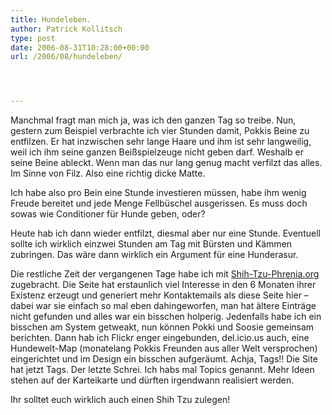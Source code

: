 ```yaml
---
title: Hundeleben.
author: Patrick Kollitsch
type: post
date: 2006-08-31T10:28:00+00:00
url: /2006/08/hundeleben/




---
```

Manchmal fragt man mich ja, was ich den ganzen Tag so treibe. Nun, gestern zum Beispiel verbrachte ich vier Stunden damit, Pokkis Beine zu entfilzen. Er hat inzwischen sehr lange Haare und ihm ist sehr langweilig, weil ich ihm seine ganzen Bei&szlig;spielzeuge nicht geben darf. Weshalb er seine Beine ableckt. Wenn man das nur lang genug macht verfilzt das alles. Im Sinne von Filz. Also eine richtig dicke Matte.

Ich habe also pro Bein eine Stunde investieren m&uuml;ssen, habe ihm wenig Freude bereitet und jede Menge Fellb&uuml;schel ausgerissen. Es muss doch sowas wie Conditioner f&uuml;r Hunde geben, oder?

Heute hab ich dann wieder entfilzt, diesmal aber nur eine Stunde. Eventuell sollte ich wirklich einzwei Stunden am Tag mit B&uuml;rsten und K&auml;mmen zubringen. Das w&auml;re dann wirklich ein Argument f&uuml;r eine Hunderasur.

Die restliche Zeit der vergangenen Tage habe ich mit [Shih-Tzu-Phrenia.org][1] zugebracht. Die Seite hat erstaunlich viel Interesse in den 6 Monaten ihrer Existenz erzeugt und generiert mehr Kontaktemails als diese Seite hier &#8211; dabei war sie einfach so mal eben dahingeworfen, man hat &auml;ltere Eintr&auml;ge nicht gefunden und alles war ein bisschen holperig. Jedenfalls habe ich ein bisschen am System getweakt, nun k&ouml;nnen Pokki und Soosie gemeinsam berichten. Dann hab ich Flickr enger eingebunden, del.icio.us auch, eine Hundewelt-Map (monatelang Pokkis Freunden aus aller Welt versprochen) eingerichtet und im Design ein bisschen aufger&auml;umt. Achja, Tags!! Die Site hat jetzt Tags. Der letzte Schrei. Ich habs mal Topics genannt. Mehr Ideen stehen auf der Karteikarte und d&uuml;rften irgendwann realisiert werden.

Ihr solltet euch wirklich auch einen Shih Tzu zulegen!

 [1]: http://shih-tzu-phrenia.org/